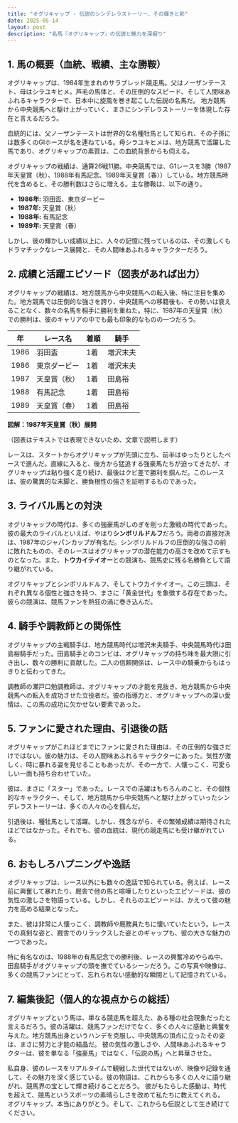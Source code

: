 ```yaml
---
title: "オグリキャップ - 伝説のシンデレラストーリー、その輝きと影"
date: 2025-05-14
layout: post
description: "名馬『オグリキャップ』の伝説と魅力を深堀り"
---
```


## 1. 馬の概要（血統、戦績、主な勝鞍）

オグリキャップは、1984年生まれのサラブレッド競走馬。父はノーザンテースト、母はシラユキヒメ。芦毛の馬体と、その圧倒的なスピード、そして人間味あふれるキャラクターで、日本中に旋風を巻き起こした伝説の名馬だ。  地方競馬から中央競馬へと駆け上がっていく、まさにシンデレラストーリーを体現した存在と言えるだろう。

血統的には、父ノーザンテーストは世界的な名種牡馬として知られ、その子孫には数多くのGIホースが名を連ねている。母シラユキヒメは、地方競馬で活躍した馬であり、オグリキャップの素質は、この血統背景からも伺える。

オグリキャップの戦績は、通算26戦11勝。中央競馬では、G1レースを3勝（1987年天皇賞（秋）、1988年有馬記念、1989年天皇賞（春））している。地方競馬時代を含めると、その勝利数はさらに増える。主な勝鞍は、以下の通り。

* **1986年:**  羽田盃、東京ダービー
* **1987年:**  天皇賞（秋）
* **1988年:**  有馬記念
* **1989年:** 天皇賞（春）

しかし、彼の輝かしい成績以上に、人々の記憶に残っているのは、その激しくもドラマチックなレース展開と、その人間味あふれるキャラクターだろう。


## 2. 成績と活躍エピソード（図表があれば出力）

オグリキャップの戦績は、地方競馬から中央競馬への転入後、特に注目を集めた。地方競馬では圧倒的な強さを誇り、中央競馬への移籍後も、その勢いは衰えることなく、数々の名馬を相手に勝利を重ねた。特に、1987年の天皇賞（秋）での勝利は、彼のキャリアの中でも最も印象的なものの一つだろう。

| 年 | レース名 | 着順 | 騎手 |
|---|---|---|---|
| 1986 | 羽田盃 | 1着 | 増沢末夫 |
| 1986 | 東京ダービー | 1着 | 増沢末夫 |
| 1987 | 天皇賞（秋） | 1着 | 田島裕 |
| 1988 | 有馬記念 | 1着 | 田島裕 |
| 1989 | 天皇賞（春） | 1着 | 田島裕 |


**図解：1987年天皇賞（秋）展開**

（図表はテキストでは表現できないため、文章で説明します）

レースは、スタートからオグリキャップが先頭に立ち、前半はゆったりとしたペースで進んだ。直線に入ると、後方から猛追する強豪馬たちが迫ってきたが、オグリキャップは粘り強く走り続け、最後はクビ差で勝利を掴んだ。このレースは、彼の驚異的な末脚と、勝負根性の強さを証明するものであった。


## 3. ライバル馬との対決

オグリキャップの時代は、多くの強豪馬がしのぎを削った激戦の時代であった。彼の最大のライバルといえば、やはり**シンボリルドルフ**だろう。両者の直接対決は、1987年のジャパンカップが有名だ。シンボリルドルフの圧倒的な強さの前に敗れたものの、そのレースはオグリキャップの潜在能力の高さを改めて示すものとなった。また、**トウカイテイオー**との競演も、競馬史に残る名勝負として語り継がれている。

オグリキャップとシンボリルドルフ、そしてトウカイテイオー。この三頭は、それぞれ異なる個性と強さを持つ、まさに「黄金世代」を象徴する存在であった。彼らの競演は、競馬ファンを熱狂の渦に巻き込んだ。


## 4. 騎手や調教師との関係性

オグリキャップの主戦騎手は、地方競馬時代は増沢末夫騎手、中央競馬時代は田島裕騎手だった。田島騎手とのコンビは、オグリキャップの持ち味を最大限に引き出し、数々の勝利に貢献した。二人の信頼関係は、レース中の騎乗からもはっきりと伝わってきた。

調教師の瀬戸口勉調教師は、オグリキャップの才能を見抜き、地方競馬から中央競馬への転入を成功させた立役者だ。彼の指導力と、オグリキャップへの深い愛情は、この馬の成功に欠かせない要素であった。


## 5. ファンに愛された理由、引退後の話

オグリキャップがこれほどまでにファンに愛された理由は、その圧倒的な強さだけではない。彼の魅力は、その人間味あふれるキャラクターにあった。気性が激しく、時に暴れる姿を見せることもあったが、その一方で、人懐っこく、可愛らしい一面も持ち合わせていた。

彼は、まさに「スター」であった。レースでの活躍はもちろんのこと、その個性的なキャラクター、そして、地方競馬から中央競馬へと駆け上がっていったシンデレラストーリーは、多くの人々の心を掴んだ。

引退後は、種牡馬として活躍。しかし、残念ながら、その繁殖成績は期待されたほどではなかった。それでも、彼の血統は、現代の競走馬にも受け継がれている。


## 6. おもしろハプニングや逸話

オグリキャップは、レース以外にも数々の逸話で知られている。例えば、レース前に興奮して暴れたり、厩舎で他の馬と喧嘩したりといったエピソードは、彼の気性の激しさを物語っている。しかし、それらのエピソードは、かえって彼の魅力を高める結果となった。

また、彼は非常に人懐っこく、調教師や厩務員たちに懐いていたという。レースでの真剣な姿と、厩舎でのリラックスした姿とのギャップも、彼の大きな魅力の一つであった。

特に有名なのは、1988年の有馬記念での勝利後、レースの興奮冷めやらぬ中、田島騎手がオグリキャップの頭を撫でているシーンだろう。この写真や映像は、多くの競馬ファンにとって、忘れられない感動的な瞬間として記憶されている。


## 7. 編集後記（個人的な視点からの総括）

オグリキャップという馬は、単なる競走馬を超えた、ある種の社会現象だったと言えるだろう。彼の活躍は、競馬ファンだけでなく、多くの人々に感動と興奮を与えた。地方競馬出身というハンデを克服し、中央競馬の頂点に立ったその姿は、まさに努力と才能の結晶だ。  彼の気性の激しさや、人間味あふれるキャラクターは、彼を単なる「強豪馬」ではなく、「伝説の馬」へと昇華させた。

私自身、彼のレースをリアルタイムで観戦した世代ではないが、映像や記録を通して、その魅力を深く感じている。彼の物語は、これからも多くの人々に語り継がれ、競馬界の宝として輝き続けることだろう。  彼がもたらした感動は、時代を超えて、競馬というスポーツの素晴らしさを改めて私たちに教えてくれる。  オグリキャップ、本当にありがとう。そして、これからも伝説として生き続けてください。
